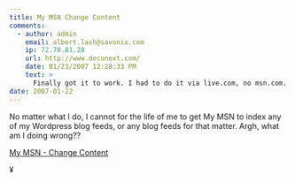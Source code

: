 ```yaml
---
title: My MSN Change Content
comments:
  - author: admin
    email: albert.lash@savonix.com
    ip: 72.70.81.28
    url: http://www.docunext.com/
    date: 01/23/2007 12:28:33 PM
    text: >
      Finally got it to work. I had to do it via live.com, no msn.com. Furthermore, it wouldn't work in Camino, I did it via Q (QEMU) and Windows XP, but then found it works in regular Firefox too, even Deer Park! Cool. Now hopefully this site will have better exposure in Microsoft's search engine SERPS.
date: 2007-01-22
---
```

No matter what I do, I cannot for the life of me to get My MSN to index any of my Wordpress blog feeds, or any blog feeds for that matter. Argh, what am I doing wrong??

<a href="http://my.msn.com/newmodule.armx?tab=3">My MSN - Change Content</a>

¥

